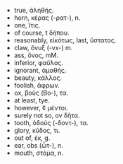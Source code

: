 - true, ἀληθής.
- horn, κέρας (-ρατ-), n.
- one, ἵτις.
- of course, t δήπου.
- reasonably, εἰκότως, last, ὕστατος.
- claw, ὄνυξ (-vx-) m.
- ass, ὄνος, mM.
- inferior, φαῦλος.
- ignorant, ἀμαθής.
- beauty, κάλλος.
- foolish, ἄφρων.
- ox, βοῦς (Bo-), τα.
- at least, tye.
- however, ¢ μέντοι.
- surely not so, ov δῆτα.
- tooth, ὀδούς (-δοντ-), τα.
- glory, κῦδος, τι.
- out of, ἐκ, g.
- ear, obs (ὦτ-), n.
- mouth, στόμα, n.